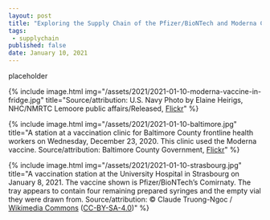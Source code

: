 ```yaml
---
layout: post
title: "Exploring the Supply Chain of the Pfizer/BioNTech and Moderna COVID-19 vaccines"
tags:
 - supplychain
published: false
date: January 10, 2021
---
```


placeholder

{% include image.html
  img="/assets/2021/2021-01-10-moderna-vaccine-in-fridge.jpg"
  title="Source/attribution: U.S. Navy Photo by Elaine Heirigs, NHC/NMRTC Lemoore public affairs/Released, [Flickr](https://www.flickr.com/photos/navymedicine/50755819886/)"
%}

{% include image.html
  img="/assets/2021/2021-01-10-baltimore.jpg"
  title="A station at a vaccination clinic for Baltimore County frontline health workers on Wednesday, December 23, 2020. This clinic used the Moderna vaccine. Source/attribution: Baltimore County Government, [Flickr](https://www.flickr.com/photos/baltimorecounty/50753216127/)"
%}

{% include image.html
  img="/assets/2021/2021-01-10-strasbourg.jpg"
  title="A vaccination station at the University Hospital in Strasbourg on January 8, 2021. The vaccine shown is Pfizer/BioNTech’s Comirnaty. The tray appears to contain four remaining prepared syringes and the empty vial they were drawn from. Source/attribution: © Claude Truong-Ngoc / [Wikimedia Commons](https://commons.wikimedia.org/wiki/File:Vaccination_Covid_19_H%C3%B4pitaux_universitaires_de_Strasbourg_8_janvier_2021.jpg) ([CC-BY-SA-4.0](https://creativecommons.org/licenses/by-sa/4.0/deed.en))"
%}
